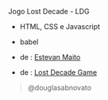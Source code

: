 Jogo Lost Decade - LDG
- HTML, CSS e Javascript
- babel

- de : [Estevan Maito](https://www.youtube.com/channel/UCIUOmAsotrzdK8VsZuHfVHw)
- de : [Lost Decade Game](http://www.lostdecadegames.com/how-to-make-a-simple-html5-canvas-game/)

>@douglasabnovato
